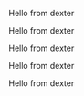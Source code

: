  
 
Hello from dexter
 
Hello from dexter
 
Hello from dexter
 
Hello from dexter
 
Hello from dexter
